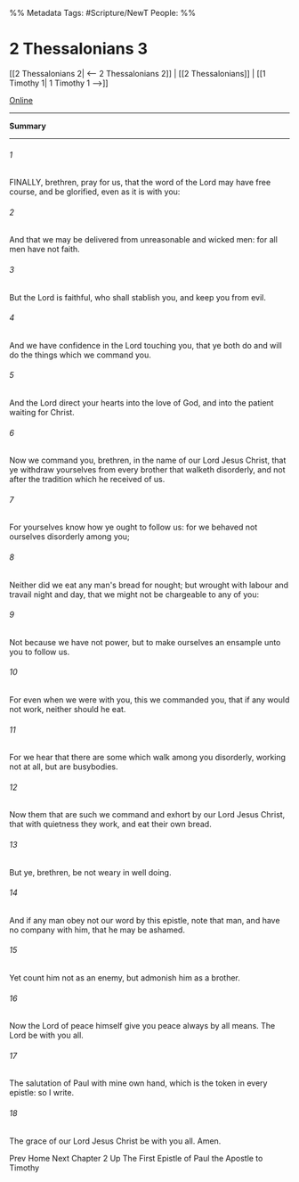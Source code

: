 %% Metadata
Tags: #Scripture/NewT
People: 
%%
# 2 Thessalonians 3
[[2 Thessalonians 2| <-- 2 Thessalonians 2]] | [[2 Thessalonians]] | [[1 Timothy 1| 1 Timothy 1 -->]]

[Online](https://churchofjesuschrist.org/study/scriptures/nt/2-thes/3?lang=eng)

---
__Summary__



---
###### 1
FINALLY, brethren, pray for us, that the word of the Lord may have free course, and be glorified, even as it is with you:
###### 2
And that we may be delivered from unreasonable and wicked men: for all men have not faith.
###### 3
But the Lord is faithful, who shall stablish you, and keep you from evil.
###### 4
And we have confidence in the Lord touching you, that ye both do and will do the things which we command you.
###### 5
And the Lord direct your hearts into the love of God, and into the patient waiting for Christ.
###### 6
Now we command you, brethren, in the name of our Lord Jesus Christ, that ye withdraw yourselves from every brother that walketh disorderly, and not after the tradition which he received of us.
###### 7
For yourselves know how ye ought to follow us: for we behaved not ourselves disorderly among you;
###### 8
Neither did we eat any man's bread for nought; but wrought with labour and travail night and day, that we might not be chargeable to any of you:
###### 9
Not because we have not power, but to make ourselves an ensample unto you to follow us.
###### 10
For even when we were with you, this we commanded you, that if any would not work, neither should he eat.
###### 11
For we hear that there are some which walk among you disorderly, working not at all, but are busybodies.
###### 12
Now them that are such we command and exhort by our Lord Jesus Christ, that with quietness they work, and eat their own bread.
###### 13
But ye, brethren, be not weary in well doing.
###### 14
And if any man obey not our word by this epistle, note that man, and have no company with him, that he may be ashamed.
###### 15
Yet count him not as an enemy, but admonish him as a brother.
###### 16
Now the Lord of peace himself give you peace always by all means. The Lord be with you all.
###### 17
The salutation of Paul with mine own hand, which is the token in every epistle: so I write.
###### 18
The grace of our Lord Jesus Christ be with you all. Amen.

Prev
Home
Next
Chapter 2
Up
The First Epistle of Paul the Apostle to Timothy



